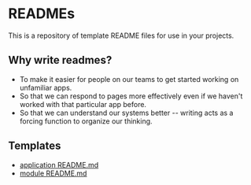# READMEs

This is a repository of template README files for use in your projects.

## Why write readmes?
- To make it easier for people on our teams to get started working on unfamiliar
  apps.
- So that we can respond to pages more effectively even if we haven't worked with
  that particular app before.
- So that we can understand our systems better -- writing acts as a forcing function
  to organize our thinking.

## Templates

- [application README.md](application-README.md)
- [module README.md](module-README.md)
